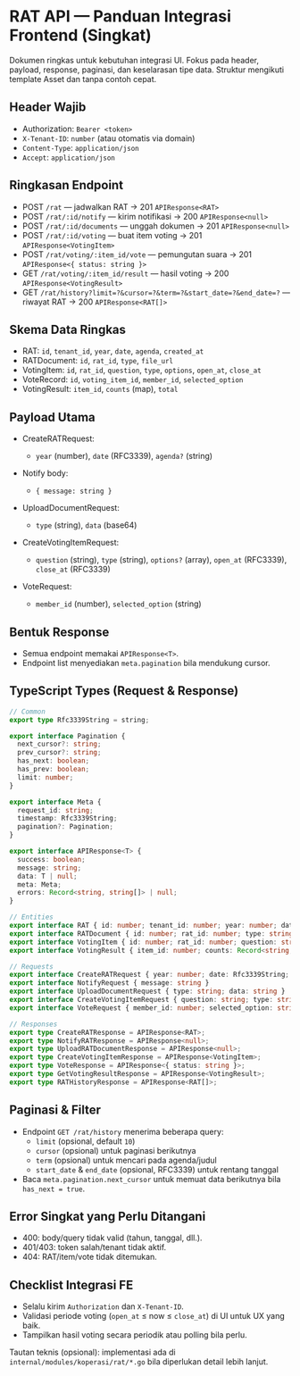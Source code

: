 # RAT API — Panduan Integrasi Frontend (Singkat)

Dokumen ringkas untuk kebutuhan integrasi UI. Fokus pada header, payload, response, paginasi, dan keselarasan tipe data. Struktur mengikuti template Asset dan tanpa contoh cepat.

## Header Wajib

- Authorization: `Bearer <token>`
- `X-Tenant-ID`: `number` (atau otomatis via domain)
- `Content-Type`: `application/json`
- `Accept`: `application/json`

## Ringkasan Endpoint

- POST `/rat` — jadwalkan RAT → 201 `APIResponse<RAT>`
- POST `/rat/:id/notify` — kirim notifikasi → 200 `APIResponse<null>`
- POST `/rat/:id/documents` — unggah dokumen → 201 `APIResponse<null>`
- POST `/rat/:id/voting` — buat item voting → 201 `APIResponse<VotingItem>`
- POST `/rat/voting/:item_id/vote` — pemungutan suara → 201 `APIResponse<{ status: string }>`
- GET `/rat/voting/:item_id/result` — hasil voting → 200 `APIResponse<VotingResult>`
- GET `/rat/history?limit=?&cursor=?&term=?&start_date=?&end_date=?` — riwayat RAT → 200 `APIResponse<RAT[]>`

## Skema Data Ringkas

- RAT: `id`, `tenant_id`, `year`, `date`, `agenda`, `created_at`
- RATDocument: `id`, `rat_id`, `type`, `file_url`
- VotingItem: `id`, `rat_id`, `question`, `type`, `options`, `open_at`, `close_at`
- VoteRecord: `id`, `voting_item_id`, `member_id`, `selected_option`
- VotingResult: `item_id`, `counts` (map), `total`

## Payload Utama

- CreateRATRequest:
  - `year` (number), `date` (RFC3339), `agenda?` (string)

- Notify body:
  - `{ message: string }`

- UploadDocumentRequest:
  - `type` (string), `data` (base64)

- CreateVotingItemRequest:
  - `question` (string), `type` (string), `options?` (array), `open_at` (RFC3339), `close_at` (RFC3339)

- VoteRequest:
  - `member_id` (number), `selected_option` (string)

## Bentuk Response

- Semua endpoint memakai `APIResponse<T>`.
- Endpoint list menyediakan `meta.pagination` bila mendukung cursor.

## TypeScript Types (Request & Response)

```ts
// Common
export type Rfc3339String = string;

export interface Pagination {
  next_cursor?: string;
  prev_cursor?: string;
  has_next: boolean;
  has_prev: boolean;
  limit: number;
}

export interface Meta {
  request_id: string;
  timestamp: Rfc3339String;
  pagination?: Pagination;
}

export interface APIResponse<T> {
  success: boolean;
  message: string;
  data: T | null;
  meta: Meta;
  errors: Record<string, string[]> | null;
}

// Entities
export interface RAT { id: number; tenant_id: number; year: number; date: Rfc3339String; agenda?: string; created_at: Rfc3339String }
export interface RATDocument { id: number; rat_id: number; type: string; file_url: string }
export interface VotingItem { id: number; rat_id: number; question: string; type: string; options?: string[]; open_at: Rfc3339String; close_at: Rfc3339String }
export interface VotingResult { item_id: number; counts: Record<string, number>; total: number }

// Requests
export interface CreateRATRequest { year: number; date: Rfc3339String; agenda?: string }
export interface NotifyRequest { message: string }
export interface UploadDocumentRequest { type: string; data: string }
export interface CreateVotingItemRequest { question: string; type: string; options?: string[]; open_at: Rfc3339String; close_at: Rfc3339String }
export interface VoteRequest { member_id: number; selected_option: string }

// Responses
export type CreateRATResponse = APIResponse<RAT>;
export type NotifyRATResponse = APIResponse<null>;
export type UploadRATDocumentResponse = APIResponse<null>;
export type CreateVotingItemResponse = APIResponse<VotingItem>;
export type VoteResponse = APIResponse<{ status: string }>;
export type GetVotingResultResponse = APIResponse<VotingResult>;
export type RATHistoryResponse = APIResponse<RAT[]>;
```

## Paginasi & Filter

- Endpoint `GET /rat/history` menerima beberapa query:
  - `limit` (opsional, default `10`)
  - `cursor` (opsional) untuk paginasi berikutnya
  - `term` (opsional) untuk mencari pada agenda/judul
  - `start_date` & `end_date` (opsional, RFC3339) untuk rentang tanggal
- Baca `meta.pagination.next_cursor` untuk memuat data berikutnya bila `has_next = true`.

## Error Singkat yang Perlu Ditangani

- 400: body/query tidak valid (tahun, tanggal, dll.).
- 401/403: token salah/tenant tidak aktif.
- 404: RAT/item/vote tidak ditemukan.

## Checklist Integrasi FE

- Selalu kirim `Authorization` dan `X-Tenant-ID`.
- Validasi periode voting (`open_at` ≤ now ≤ `close_at`) di UI untuk UX yang baik.
- Tampilkan hasil voting secara periodik atau polling bila perlu.

Tautan teknis (opsional): implementasi ada di `internal/modules/koperasi/rat/*.go` bila diperlukan detail lebih lanjut.
